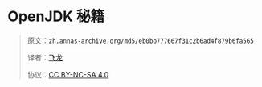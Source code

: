 # OpenJDK 秘籍

> 原文：[`zh.annas-archive.org/md5/eb0bb777667f31c2b6ad4f879b6fa565`](https://zh.annas-archive.org/md5/eb0bb777667f31c2b6ad4f879b6fa565)
> 
> 译者：[飞龙](https://github.com/wizardforcel)
> 
> 协议：[CC BY-NC-SA 4.0](http://creativecommons.org/licenses/by-nc-sa/4.0/)

